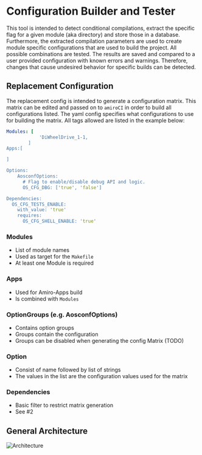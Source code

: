 # Configuration Builder and Tester
This tool is intended to detect conditional compilations, extract the specific flag
for a given module (aka directory) and store those in a database.
Furthermore, the extracted compilation parameters are used to create module specific configurations that
are used to build the project.
All possible combinations are tested. The results are saved and compared to a user provided configuration with
known errors and warnings.
Therefore, changes that cause undesired behavior for specific builds can be detected.

## Replacement Configuration
The replacement config is intended to generate a configuration matrix.
This matrix can be edited and passed on to `amiroCI` in order to build all configurations listed.
The yaml config specifies what configurations to use for building the matrix.
All tags allowed are listed in the example below:

```yaml
Modules: [
            'DiWheelDrive_1-1,
        ]
Apps:[

]

Options:
    AosconfOptions:
      # Flag to enable/disable debug API and logic.
      OS_CFG_DBG: ['true', 'false']

Dependencies:
  OS_CFG_TESTS_ENABLE:
    with_value: 'true'
    requires:
      OS_CFG_SHELL_ENABLE: 'true'
```
### Modules
* List of module names
* Used as target for the `Makefile`
* At least one Module is required

### Apps
* Used for Amiro-Apps build
* Is combined with `Modules`

### OptionGroups (e.g. AosconfOptions)
* Contains option groups
* Groups contain the configuration
* Groups can be disabled when generating the config Matrix (TODO)

### Option
* Consist of name followed by list of strings
* The values in the list are the configuration values used for the matrix

### Dependencies
* Basic filter to restrict matrix generation
* See #2

## General Architecture
<img src="assets/architecture.png"
     alt="Architecture"
     style="float: left; margin-right: 10px;" />

<!-- ## Search Module -->
<!-- ## Configuration Module -->
<!-- ## AutoCompile Module -->
<!-- ## Reporter Module -->
<!-- ## CLI -->
